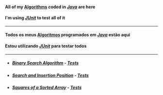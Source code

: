 #### All of my <u>Algorithms</u> coded in <i><u>Java</u></i> are here
#### I'm using <u><i>JUnit</i></u> to test all of it

---

#### Todos os meus <u>Algoritmos</u> programados em <i><u>Java</u></i> estão aqui

#### Estou utilizando <u><i>JUnit</i></u> para testar todos

---

- ##### [Binary Search Algorithm](src/main/java/binary_search) - [Tests](src/test/java/binary_search/BinarySearchTest.java)
- ##### [Search and Insertion Position](src/main/java/search_insertion_position) - [Tests](src/test/java/search_insertion_position/SearchInsertionPositionTest.java)
- ##### [Squares of a Sorted Array](src/main/java/squares_of_a_sorted_array) - [Tests](src/test/java/squares_of_a_sorted_array/SquaresOfASortedArrayTest.java)

